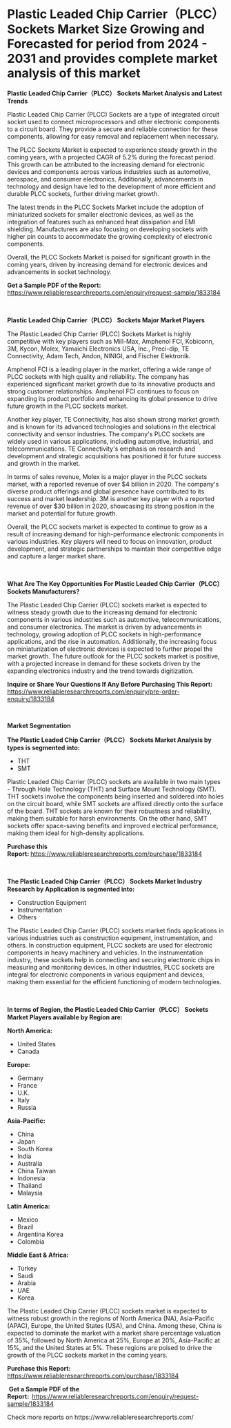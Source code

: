 <p><h1>Plastic Leaded Chip Carrier（PLCC） Sockets Market Size Growing and Forecasted for period from 2024 - 2031 and provides complete market analysis of this market</h1></p><p><strong>Plastic Leaded Chip Carrier（PLCC） Sockets Market Analysis and Latest Trends</strong></p>
<p><p>Plastic Leaded Chip Carrier (PLCC) Sockets are a type of integrated circuit socket used to connect microprocessors and other electronic components to a circuit board. They provide a secure and reliable connection for these components, allowing for easy removal and replacement when necessary.</p><p>The PLCC Sockets Market is expected to experience steady growth in the coming years, with a projected CAGR of 5.2% during the forecast period. This growth can be attributed to the increasing demand for electronic devices and components across various industries such as automotive, aerospace, and consumer electronics. Additionally, advancements in technology and design have led to the development of more efficient and durable PLCC sockets, further driving market growth.</p><p>The latest trends in the PLCC Sockets Market include the adoption of miniaturized sockets for smaller electronic devices, as well as the integration of features such as enhanced heat dissipation and EMI shielding. Manufacturers are also focusing on developing sockets with higher pin counts to accommodate the growing complexity of electronic components.</p><p>Overall, the PLCC Sockets Market is poised for significant growth in the coming years, driven by increasing demand for electronic devices and advancements in socket technology.</p></p>
<p><strong>Get a Sample PDF of the Report:&nbsp;</strong> <a href="https://www.reliableresearchreports.com/enquiry/request-sample/1833184">https://www.reliableresearchreports.com/enquiry/request-sample/1833184</a></p>
<p>&nbsp;</p>
<p><strong>Plastic Leaded Chip Carrier（PLCC） Sockets Major Market Players</strong></p>
<p><p>The Plastic Leaded Chip Carrier (PLCC) Sockets Market is highly competitive with key players such as Mill-Max, Amphenol FCI, Kobiconn, 3M, Kycon, Molex, Yamaichi Electronics USA, Inc., Preci-dip, TE Connectivity, Adam Tech, Andon, NINIGI, and Fischer Elektronik. </p><p>Amphenol FCI is a leading player in the market, offering a wide range of PLCC sockets with high quality and reliability. The company has experienced significant market growth due to its innovative products and strong customer relationships. Amphenol FCI continues to focus on expanding its product portfolio and enhancing its global presence to drive future growth in the PLCC sockets market.</p><p>Another key player, TE Connectivity, has also shown strong market growth and is known for its advanced technologies and solutions in the electrical connectivity and sensor industries. The company's PLCC sockets are widely used in various applications, including automotive, industrial, and telecommunications. TE Connectivity's emphasis on research and development and strategic acquisitions has positioned it for future success and growth in the market.</p><p>In terms of sales revenue, Molex is a major player in the PLCC sockets market, with a reported revenue of over $4 billion in 2020. The company's diverse product offerings and global presence have contributed to its success and market leadership. 3M is another key player with a reported revenue of over $30 billion in 2020, showcasing its strong position in the market and potential for future growth.</p><p>Overall, the PLCC sockets market is expected to continue to grow as a result of increasing demand for high-performance electronic components in various industries. Key players will need to focus on innovation, product development, and strategic partnerships to maintain their competitive edge and capture a larger market share.</p></p>
<p>&nbsp;</p>
<p><strong>What Are The Key Opportunities For Plastic Leaded Chip Carrier（PLCC） Sockets Manufacturers?</strong></p>
<p><p>The Plastic Leaded Chip Carrier (PLCC) sockets market is expected to witness steady growth due to the increasing demand for electronic components in various industries such as automotive, telecommunications, and consumer electronics. The market is driven by advancements in technology, growing adoption of PLCC sockets in high-performance applications, and the rise in automation. Additionally, the increasing focus on miniaturization of electronic devices is expected to further propel the market growth. The future outlook for the PLCC sockets market is positive, with a projected increase in demand for these sockets driven by the expanding electronics industry and the trend towards digitization.</p></p>
<p><strong>Inquire or Share Your Questions If Any Before Purchasing This Report:</strong> <a href="https://www.reliableresearchreports.com/enquiry/pre-order-enquiry/1833184">https://www.reliableresearchreports.com/enquiry/pre-order-enquiry/1833184</a></p>
<p>&nbsp;</p>
<p><strong>Market Segmentation</strong></p>
<p><strong>The Plastic Leaded Chip Carrier（PLCC） Sockets Market Analysis by types is segmented into:</strong></p>
<p><ul><li>THT</li><li>SMT</li></ul></p>
<p><p>Plastic Leaded Chip Carrier (PLCC) sockets are available in two main types - Through Hole Technology (THT) and Surface Mount Technology (SMT). THT sockets involve the components being inserted and soldered into holes on the circuit board, while SMT sockets are affixed directly onto the surface of the board. THT sockets are known for their robustness and reliability, making them suitable for harsh environments. On the other hand, SMT sockets offer space-saving benefits and improved electrical performance, making them ideal for high-density applications.</p></p>
<p><strong>Purchase this Report:&nbsp;</strong><a href="https://www.reliableresearchreports.com/purchase/1833184">https://www.reliableresearchreports.com/purchase/1833184</a></p>
<p>&nbsp;</p>
<p><strong>The Plastic Leaded Chip Carrier（PLCC） Sockets Market Industry Research by Application is segmented into:</strong></p>
<p><ul><li>Construction Equipment</li><li>Instrumentation</li><li>Others</li></ul></p>
<p><p>The Plastic Leaded Chip Carrier (PLCC) sockets market finds applications in various industries such as construction equipment, instrumentation, and others. In construction equipment, PLCC sockets are used for electronic components in heavy machinery and vehicles. In the instrumentation industry, these sockets help in connecting and securing electronic chips in measuring and monitoring devices. In other industries, PLCC sockets are integral for electronic components in various equipment and devices, making them essential for the efficient functioning of modern technologies.</p></p>
<p>&nbsp;</p>
<p><strong>In terms of Region, the Plastic Leaded Chip Carrier（PLCC） Sockets Market Players available by Region are:</strong></p>
<p>
    <p> <strong> North America: </strong>
        <ul>
            <li>United States</li>
            <li>Canada</li>
        </ul>
        </p> 
    <p> <strong> Europe: </strong>
        <ul>
            <li>Germany</li>
            <li>France</li>
            <li>U.K.</li>
            <li>Italy</li>
            <li>Russia</li>
        </ul>
        </p> 
    <p> <strong> Asia-Pacific: </strong>
        <ul>
            <li>China</li>
            <li>Japan</li>
            <li>South Korea</li>
            <li>India</li>
            <li>Australia</li>
            <li>China Taiwan</li>
            <li>Indonesia</li>
            <li>Thailand</li>
            <li>Malaysia</li>
        </ul>
        </p> 
    <p> <strong> Latin America: </strong>
        <ul>
            <li>Mexico</li>
            <li>Brazil</li>
            <li>Argentina Korea</li>
            <li>Colombia</li>
        </ul>
        </p> 
    <p> <strong> Middle East & Africa: </strong>
        <ul>
            <li>Turkey</li>
            <li>Saudi</li>
            <li>Arabia</li>
            <li>UAE</li>
            <li>Korea</li>
        </ul>
    </p>
    </p>
<p><p>The Plastic Leaded Chip Carrier (PLCC) sockets market is expected to witness robust growth in the regions of North America (NA), Asia-Pacific (APAC), Europe, the United States (USA), and China. Among these, China is expected to dominate the market with a market share percentage valuation of 35%, followed by North America at 25%, Europe at 20%, Asia-Pacific at 15%, and the United States at 5%. These regions are poised to drive the growth of the PLCC sockets market in the coming years.</p></p>
<p><strong>Purchase this Report: </strong><a href="https://www.reliableresearchreports.com/purchase/1833184">https://www.reliableresearchreports.com/purchase/1833184</a></p>
<p>&nbsp;<strong>Get a Sample PDF of the Report:&nbsp;&nbsp;</strong><a href="https://www.reliableresearchreports.com/enquiry/request-sample/1833184">https://www.reliableresearchreports.com/enquiry/request-sample/1833184</a></p>
<p><strong></strong></p>
<p>Check more reports on https://www.reliableresearchreports.com/</p>